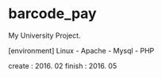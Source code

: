 # barcode_pay




My University Project.

[environment]
Linux - Apache - Mysql - PHP

create : 2016. 02
finish : 2016. 05

